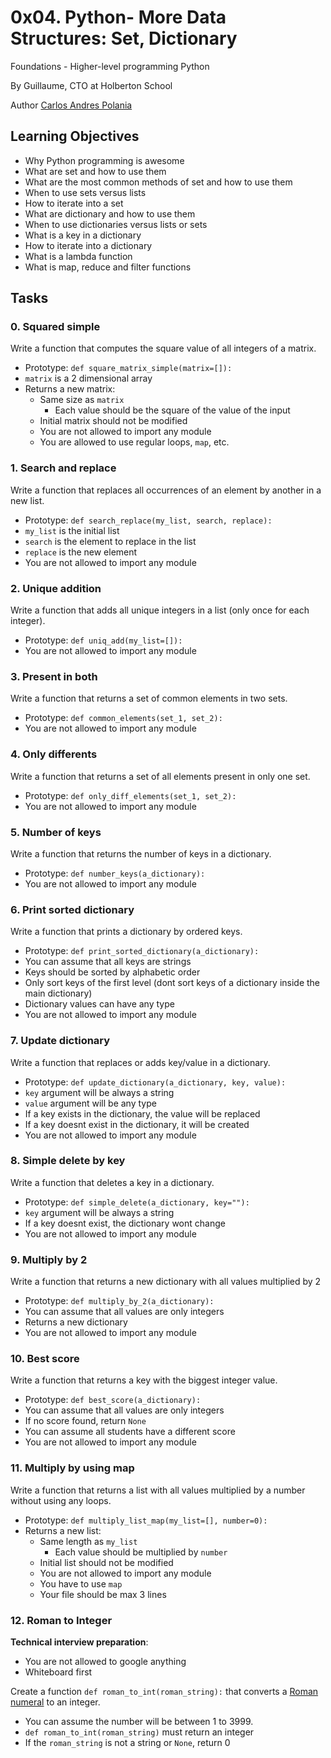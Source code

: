 # 0x04. Python- More Data Structures: Set, Dictionary

Foundations - Higher-level programming  Python

By Guillaume, CTO at Holberton School

Author [Carlos Andres Polania](https://twitter.com/timberdev)

## Learning Objectives

 - Why Python programming is awesome
 -   What are set and how to use them
 -   What are the most common methods of set and how to use them
 -   When to use sets versus lists
 -   How to iterate into a set
 -   What are dictionary and how to use them
 -   When to use dictionaries versus lists or sets
 -   What is a key in a dictionary
 -   How to iterate into a dictionary
 -   What is a lambda function
 -   What is map, reduce and filter functions

## Tasks

### 0. Squared simple
Write a function that computes the square value of all integers of a matrix.

-   Prototype:  `def square_matrix_simple(matrix=[]):`
-   `matrix`  is a 2 dimensional array
-   Returns a new matrix:
    -   Same size as  `matrix`
        -   Each value should be the square of the value of the input
	-   Initial matrix should not be modified
	-   You are not allowed to import any module
	-   You are allowed to use regular loops,  `map`, etc.

### 1. Search and replace

Write a function that replaces all occurrences of an element by another in a new list.

-   Prototype:  `def search_replace(my_list, search, replace):`
-   `my_list`  is the initial list
-   `search`  is the element to replace in the list
-   `replace`  is the new element
-   You are not allowed to import any module

### 2. Unique addition

Write a function that adds all unique integers in a list (only once for each integer).

-   Prototype:  `def uniq_add(my_list=[]):`
-   You are not allowed to import any module

### 3. Present in both

Write a function that returns a set of common elements in two sets.

-   Prototype:  `def common_elements(set_1, set_2):`
-   You are not allowed to import any module

### 4. Only differents

Write a function that returns a set of all elements present in only one set.

-   Prototype:  `def only_diff_elements(set_1, set_2):`
-   You are not allowed to import any module

### 5. Number of keys

Write a function that returns the number of keys in a dictionary.

-   Prototype:  `def number_keys(a_dictionary):`
-   You are not allowed to import any module

### 6. Print sorted dictionary
Write a function that prints a dictionary by ordered keys.

-   Prototype:  `def print_sorted_dictionary(a_dictionary):`
-   You can assume that all keys are strings
-   Keys should be sorted by alphabetic order
-   Only sort keys of the first level (dont sort keys of a dictionary inside the main dictionary)
-   Dictionary values can have any type
-   You are not allowed to import any module

### 7. Update dictionary
Write a function that replaces or adds key/value in a dictionary.

-   Prototype:  `def update_dictionary(a_dictionary, key, value):`
-   `key`  argument will be always a string
-   `value`  argument will be any type
-   If a key exists in the dictionary, the value will be replaced
-   If a key doesnt exist in the dictionary, it will be created
-   You are not allowed to import any module


### 8. Simple delete by key
Write a function that deletes a key in a dictionary.

-   Prototype:  `def simple_delete(a_dictionary, key=""):`
-   `key`  argument will be always a string
-   If a key doesnt exist, the dictionary wont change
-   You are not allowed to import any module

### 9. Multiply by 2

Write a function that returns a new dictionary with all values multiplied by 2

-   Prototype:  `def multiply_by_2(a_dictionary):`
-   You can assume that all values are only integers
-   Returns a new dictionary
-   You are not allowed to import any module

### 10. Best score
Write a function that returns a key with the biggest integer value.

-   Prototype:  `def best_score(a_dictionary):`
-   You can assume that all values are only integers
-   If no score found, return  `None`
-   You can assume all students have a different score
-   You are not allowed to import any module

### 11. Multiply by using map
Write a function that returns a list with all values multiplied by a number without using any loops.

-   Prototype:  `def multiply_list_map(my_list=[], number=0):`
-   Returns a new list:
    -   Same length as  `my_list`
        -   Each value should be multiplied by  `number`
	-   Initial list should not be modified
	-   You are not allowed to import any module
	-   You have to use  `map`
	-   Your file should be max 3 lines

### 12. Roman to Integer
**Technical interview preparation**:

-   You are not allowed to google anything
-   Whiteboard first

Create a function  `def roman_to_int(roman_string):`  that converts a  [Roman numeral](https://intranet.hbtn.io/rltoken/g7UKrGGWwbRJRkdB3tFThg "Roman numeral")  to an integer.

-   You can assume the number will be between 1 to 3999.
-   `def roman_to_int(roman_string)`  must return an integer
-   If the  `roman_string`  is not a string or  `None`, return 0
